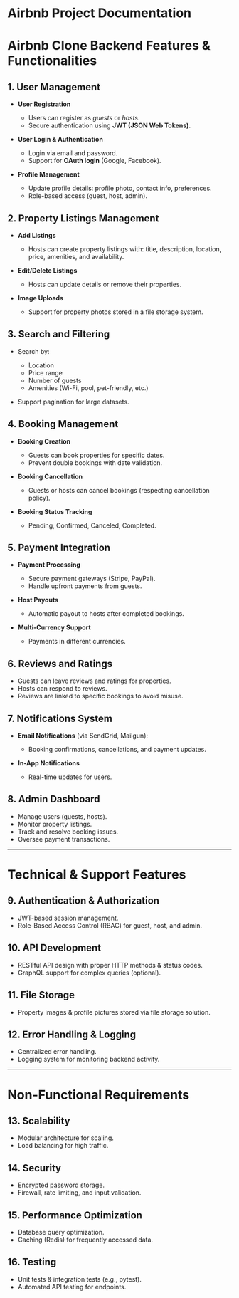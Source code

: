 # Airbnb Project Documentation
# Airbnb Clone Backend Features & Functionalities

## 1. User Management

* **User Registration**

  * Users can register as *guests* or *hosts*.
  * Secure authentication using **JWT (JSON Web Tokens)**.
* **User Login & Authentication**

  * Login via email and password.
  * Support for **OAuth login** (Google, Facebook).
* **Profile Management**

  * Update profile details: profile photo, contact info, preferences.
  * Role-based access (guest, host, admin).

## 2. Property Listings Management

* **Add Listings**

  * Hosts can create property listings with: title, description, location, price, amenities, and availability.
* **Edit/Delete Listings**

  * Hosts can update details or remove their properties.
* **Image Uploads**

  * Support for property photos stored in a file storage system.

## 3. Search and Filtering

* Search by:

  * Location
  * Price range
  * Number of guests
  * Amenities (Wi-Fi, pool, pet-friendly, etc.)
* Support pagination for large datasets.

## 4. Booking Management

* **Booking Creation**

  * Guests can book properties for specific dates.
  * Prevent double bookings with date validation.
* **Booking Cancellation**

  * Guests or hosts can cancel bookings (respecting cancellation policy).
* **Booking Status Tracking**

  * Pending, Confirmed, Canceled, Completed.

## 5. Payment Integration

* **Payment Processing**

  * Secure payment gateways (Stripe, PayPal).
  * Handle upfront payments from guests.
* **Host Payouts**

  * Automatic payout to hosts after completed bookings.
* **Multi-Currency Support**

  * Payments in different currencies.

## 6. Reviews and Ratings

* Guests can leave reviews and ratings for properties.
* Hosts can respond to reviews.
* Reviews are linked to specific bookings to avoid misuse.

## 7. Notifications System

* **Email Notifications** (via SendGrid, Mailgun):

  * Booking confirmations, cancellations, and payment updates.
* **In-App Notifications**

  * Real-time updates for users.

## 8. Admin Dashboard

* Manage users (guests, hosts).
* Monitor property listings.
* Track and resolve booking issues.
* Oversee payment transactions.

---

# Technical & Support Features

## 9. Authentication & Authorization

* JWT-based session management.
* Role-Based Access Control (RBAC) for guest, host, and admin.

## 10. API Development

* RESTful API design with proper HTTP methods & status codes.
* GraphQL support for complex queries (optional).

## 11. File Storage

* Property images & profile pictures stored via file storage solution.

## 12. Error Handling & Logging

* Centralized error handling.
* Logging system for monitoring backend activity.

---

# Non-Functional Requirements

## 13. Scalability

* Modular architecture for scaling.
* Load balancing for high traffic.

## 14. Security

* Encrypted password storage.
* Firewall, rate limiting, and input validation.

## 15. Performance Optimization

* Database query optimization.
* Caching (Redis) for frequently accessed data.

## 16. Testing

* Unit tests & integration tests (e.g., pytest).
* Automated API testing for endpoints.

